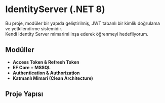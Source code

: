 # IdentityServer (.NET 8)

Bu proje, modüler bir yapıda geliştirilmiş, JWT tabanlı bir kimlik doğrulama ve yetkilendirme sistemidir.  
Kendi Identity Server mimarimi inşa ederek öğrenmeyi hedefliyorum.

## Modüller

- **Access Token & Refresh Token**
- **EF Core + MSSQL**
- **Authentication & Authorization**
- **Katmanlı Mimari (Clean Architecture)**

## Proje Yapısı

